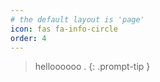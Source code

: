 ```yaml
---
# the default layout is 'page'
icon: fas fa-info-circle
order: 4
---
```


> helloooooo .
{: .prompt-tip }
